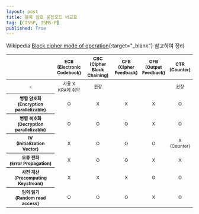 ```yaml
---
layout: post
title: 블록 암호 운용모드 비교표
tag: [CISSP, ISMS-P]
published: True
---
```



Wikipedia [Block cipher mode of operation](https://en.wikipedia.org/wiki/Block_cipher_mode_of_operation){:target="_blank"}
참고하여 정리  


<style>.tbl td,.tbl th{text-align: center;}</style>
<table class="tbl" cellpadding="1" cellspacing="1" style="text-align:center;font-size: 12px;">
    <thead>
        <tr>
            <th scope="col">&nbsp;</th>
            <th scope="col">ECB<br />
                (Electronic<br />
                Codebook)
            </th>
            <th scope="col">CBC<br />
                (Cipher Block<br />
                Chaining)</th>
            <th scope="col">CFB<br />
                (Cipher<br />
                Feedback)</th>
            <th scope="col">OFB<br />
                (Output<br />
                Feedback)</th>
            <th scope="col">CTR<br />
                (Counter)</th>
        </tr>
    </thead>
    <tbody>
        <tr>
            <th>-</th>
            <td>사용 X<br />KPA에 취약</td>
            <td>권장</td>
            <td>&nbsp;</td>
            <td>&nbsp;</td>
            <td>권장</td>
        </tr>
        <tr>
            <th>병렬 암호화<br />
                (Encryption parallelizable)</th>
            <td>O</td>
            <td>X</td>
            <td>X</td>
            <td>X</td>
            <td>O</td>
        </tr>
        <tr>
            <th>병렬 복호화<br />
                (Decryption parallelizable)</th>
            <td>O</td>
            <td>O</td>
            <td>O</td>
            <td>X</td>
            <td>O</td>
        </tr>
        <tr>
            <th>IV<br />
                (Initialization Vector)</th>
            <td>X</td>
            <td>O</td>
            <td>O</td>
            <td>O</td>
            <td>X<br/>(Counter)</td>
        </tr>
        <tr>
            <th>오류 전파<br />
                (Error Propagation)</th>
            <td>X</td>
            <td>O</td>
            <td>O</td>
            <td>X</td>
            <td>X</td>
        </tr>
        <tr>
            <th>사전 계산<br />
                (Precomputing Keystream)</th>
            <td>X</td>
            <td>X</td>
            <td>X</td>
            <td>O</td>
            <td>O</td>
        </tr>
        <tr>
            <th>임의 읽기<br />
                (Random read access)</th>
            <td>O</td>
            <td>O</td>
            <td>O</td>
            <td>X</td>
            <td>O</td>
        </tr>
    </tbody>
</table>  



